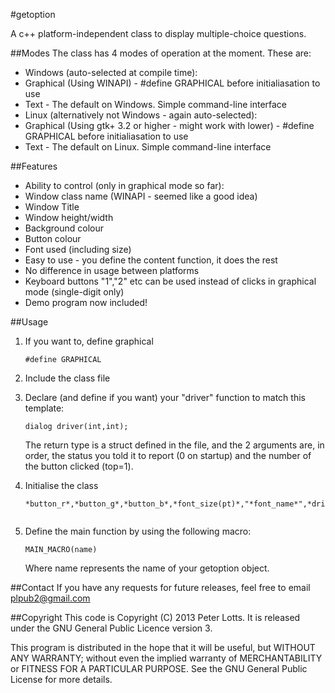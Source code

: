 #getoption

A c++ platform-independent class to display multiple-choice questions. 

##Modes
The class has 4 modes of operation at the moment. These are: 
- Windows (auto-selected at compile time): 
 - Graphical (Using WINAPI) - #define GRAPHICAL before initialiasation to use 
 - Text - The default on Windows. Simple command-line interface 
- Linux (alternatively not Windows - again auto-selected): 
 - Graphical (Using gtk+ 3.2 or higher - might work with lower) - #define GRAPHICAL   before initialiasation to use 
 - Text - The default on Linux. Simple command-line interface 
		
##Features
- Ability to control (only in graphical mode so far):
 - Window class name (WINAPI - seemed like a good idea)
 - Window Title
 - Window height/width
 - Background colour
 - Button colour
 - Font used (including size)
- Easy to use - you define the content function, it does the rest
- No difference in usage between platforms
- Keyboard buttons "1","2" etc can be used instead of clicks in graphical mode (single-digit only)
- Demo program now included!

##Usage
1. If you want to, define graphical

    ```#define GRAPHICAL```
2. Include the class file
3. Declare (and define if you want) your "driver" function to match this template:
    
    ```dialog driver(int,int);```

	The return type is a struct defined in the file, and the 2 arguments are, in order, the status you told it to report (0 on startup) and the number of the button clicked (top=1).
4. Initialise the class
    
    ```getoption option("*class_name*","*window_name*",*width*,*height*,*background_r*,*background_g*,*background_b*,
    *button_r*,*button_g*,*button_b*,*font_size(pt)*,"*font_name*",*driver_function*);```
		
5. Define the main function by using the following macro:

    ```MAIN_MACRO(name)```
    
    Where name represents the name of your getoption object.

##Contact
If you have any requests for future releases, feel free to email plpub2@gmail.com 

##Copyright
This code is Copyright (C) 2013  Peter Lotts. 
It is released under the GNU General Public Licence version 3. 

This program is distributed in the hope that it will be useful, 
but WITHOUT ANY WARRANTY; without even the implied warranty of 
MERCHANTABILITY or FITNESS FOR A PARTICULAR PURPOSE.  See the 
GNU General Public License for more details. 